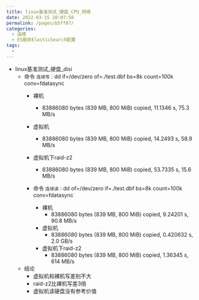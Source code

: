 ```yaml
---
title: linux基准测试_硬盘_CPU_网络
date: 2022-03-15 20:07:58
permalink: /pages/b5ff07/
categories:
  - 运维
  - ES服务ElasticSearch配置
tags:
  - 
---
```



* linux基准测试_硬盘_disi
  * 命令 `连续写` : dd if=/dev/zero of=./test.dbf bs=8k count=100k conv=fdatasync
    * 裸机
      * 83886080 bytes (839 MB, 800 MiB) copied, 11.1346 s, 75.3 MB/s
    * 虚拟机
      * 83886080 bytes (839 MB, 800 MiB) copied, 14.2493 s, 58.9 MB/s
    * 虚拟机下raid-z2
      * 83886080 bytes (839 MB, 800 MiB) copied, 53.7335 s, 15.6 MB/s

    * 命令 `连续读` : dd of=/dev/zero if=./test.dbf bs=8k count=100k conv=fdatasync
        * 裸机
          * 83886080 bytes (839 MB, 800 MiB) copied, 9.24201 s, 90.8 MB/s
        * 虚拟机
          * 83886080 bytes (839 MB, 800 MiB) copied, 0.420632 s, 2.0 GB/s
        * 虚拟机下raid-z2
          * 83886080 bytes (839 MB, 800 MiB) copied, 1.36345 s, 614 MB/s
  * 结论
    * 虚拟机和裸机写差别不大
    * raid-z2比裸机写差3倍
    * 虚拟机读硬盘没有参考价值





